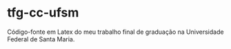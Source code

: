 # tfg-cc-ufsm

Código-fonte em Latex do meu trabalho final de graduação na Universidade Federal de Santa Maria.
